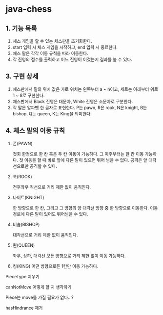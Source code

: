 # java-chess


## 1. 기능 목록

1. 체스 게임을 할 수 있는 체스판을 초기화한다.
2. start 입력 시 체스 게임을 시작하고, end 입력 시 종료한다.
3. 체스 말은 각각 이동 규칙을 따라 이동한다.
4. 각 진영의 점수를 출력하고 어느 진영이 이겼는지 결과를 볼 수 있다.

## 3. 구현 상세

1. 체스판에서 말의 위치 값은 가로 위치는 왼쪽부터 a ~ h이고, 세로는 아래부터 위로 1 ~ 8로 구현한다. 
2. 체스판에서 Black 진영은 대문자, White 진영은 소문자로 구분한다.
3. 각 말은 알파벳 한 글자로 표현한다. P는 pawn, R은 rook, N은 knight, B는 bishop, Q는 queen, K는 King을 의미한다.

## 4. 체스 말의 이동 규칙
1. 폰(PAWN)

   첫회 한정으로 한 칸 혹은 두 칸 이동이 가능하다. 그 이후부터는 한 칸 이동 가능하다. 첫 이동을 할 때 바로 앞에 다른 말이 있으면 뛰어 넘을 수 없다. 공격은 앞 대각선으로만 공격할 수 있다.
   
2. 룩(ROOK)

   전후좌우 직선으로 거리 제한 없이 움직인다.

3. 나이트(KNIGHT)

   한 방향으로 한 칸, 그리고 그 방향의 양 대각선 방향 중 한 방향으로 이동한다. 이동 경로에 다른 말이 있어도 뛰어넘을 수 있다.
   
4. 비숍(BISHOP)

   대각선으로 거리 제한 없이 움직인다.

5. 퀸(QUEEN)

   좌우, 상하, 대각선 모든 방향으로 거리 제한 없이 이동 가능하다.

6. 킹(KING)
   어떤 방향으로든 1칸만 이동 가능하다.

PieceType 지우기

canNotMove 어떻게 할 지 생각하기

Piece는 move를 가질 필요가 없다...?

hasHindrance 제거